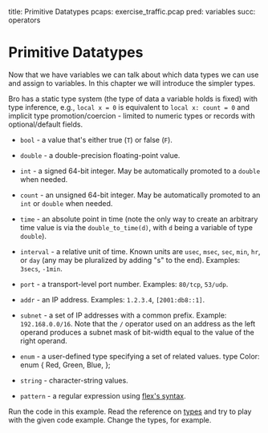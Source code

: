 title: Primitive Datatypes
pcaps: exercise_traffic.pcap
pred: variables
succ: operators 

Primitive Datatypes
===================

Now that we have variables we can talk about which data types we can use and assign to variables.
In this chapter we will introduce the simpler types.

Bro has a static type system (the type of data a variable holds is
fixed) with type inference, e.g., `local x = 0` is equivalent to
`local x: count = 0` and implicit type promotion/coercion - limited
to numeric types or records with optional/default fields.

* `bool` - a value that's either true (`T`) or false (`F`).
* `double` - a double-precision floating-point value.
* `int` - a signed 64-bit integer.  May be automatically promoted to
  a `double` when needed.
* `count` - an unsigned 64-bit integer.  May be automatically promoted
  to an `int` or `double` when needed.

* `time` - an absolute point in time (note the only way to create an
  arbitrary time value is via the `double_to_time(d)`, with `d`
  being a variable of type `double`).
* `interval` - a relative unit of time. Known units are `usec`,
  `msec`, `sec`, `min`, `hr`, or `day` (any may be pluralized by
  adding "s" to the end).  Examples: `3secs`, `-1min`.

* `port` - a transport-level port number.  Examples: `80/tcp`,
  `53/udp`.
* `addr` - an IP address.  Examples: `1.2.3.4`, `[2001:db8::1]`.
* `subnet` - a set of IP addresses with a common prefix.  Example:
  `192.168.0.0/16`.  Note that the `/` operator used on an address as
  the left operand produces a subnet mask of bit-width equal to the value
  of the right operand.

* `enum` - a user-defined type specifying a set of related values.
      type Color: enum { Red, Green, Blue, };
* `string` - character-string values.
* `pattern` - a regular expression using [flex's syntax](http://flex.sourceforge.net/manual/Patterns.html).

Run the code in this example. Read the reference on [types](https://www.bro.org/sphinx/script-reference/types.html) 
and try to play with the given code example. Change the types, for example.



